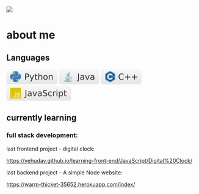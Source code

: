 <img src="https://github.com/yehudav/yehudav/blob/main/hello%20there.gif">

# about me

## Languages
<img src="https://github.com/yehudav/yehudav/blob/main/python.svg"> <img src="https://github.com/yehudav/yehudav/blob/main/java.svg"> <img src="https://github.com/yehudav/yehudav/blob/main/c++.svg"> <img src="https://github.com/yehudav/yehudav/blob/main/javascript.svg">



## currently learning

### full stack development:

last frontend project - digital clock:

https://yehudav.github.io/learning-front-end/JavaScript/Digital%20Clock/

last backend project - A simple Node website:

https://warm-thicket-35652.herokuapp.com/index/


